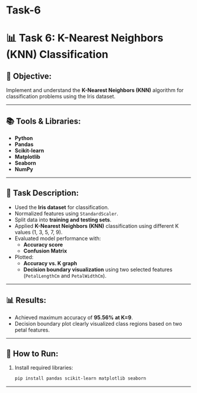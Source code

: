 # Task-6
# 📊 Task 6: K-Nearest Neighbors (KNN) Classification

## 📌 Objective:
Implement and understand the **K-Nearest Neighbors (KNN)** algorithm for classification problems using the Iris dataset.

---

## 📚 Tools & Libraries:
- **Python**
- **Pandas**
- **Scikit-learn**
- **Matplotlib**
- **Seaborn**
- **NumPy**

---

## 📖 Task Description:
- Used the **Iris dataset** for classification.
- Normalized features using `StandardScaler`.
- Split data into **training and testing sets**.
- Applied **K-Nearest Neighbors (KNN)** classification using different K values (1, 3, 5, 7, 9).
- Evaluated model performance with:
  - **Accuracy score**
  - **Confusion Matrix**
- Plotted:
  - **Accuracy vs. K graph**
  - **Decision boundary visualization** using two selected features (`PetalLengthCm` and `PetalWidthCm`).

---

## 📊 Results:
- Achieved maximum accuracy of **95.56% at K=9**.
- Decision boundary plot clearly visualized class regions based on two petal features.

---

## 📌 How to Run:
1. Install required libraries:
   ```bash
   pip install pandas scikit-learn matplotlib seaborn

---


